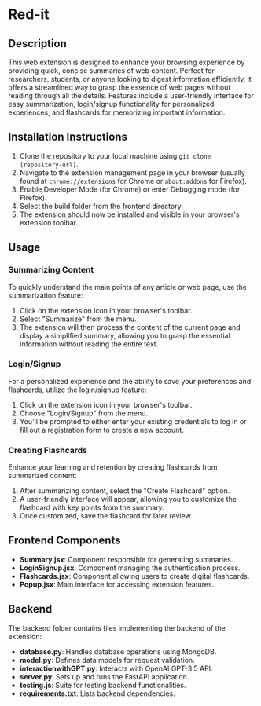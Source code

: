 # Red-it

## Description

This web extension is designed to enhance your browsing experience by providing quick, concise summaries of web content. Perfect for researchers, students, or anyone looking to digest information efficiently, it offers a streamlined way to grasp the essence of web pages without reading through all the details. Features include a user-friendly interface for easy summarization, login/signup functionality for personalized experiences, and flashcards for memorizing important information.

## Installation Instructions

1. Clone the repository to your local machine using `git clone [repository-url]`.
2. Navigate to the extension management page in your browser (usually found at `chrome://extensions` for Chrome or `about:addons` for Firefox).
3. Enable Developer Mode (for Chrome) or enter Debugging mode (for Firefox).
4. Select the build folder from the frontend directory.
5. The extension should now be installed and visible in your browser's extension toolbar.

## Usage

### Summarizing Content

To quickly understand the main points of any article or web page, use the summarization feature:

1. Click on the extension icon in your browser's toolbar.
2. Select "Summarize" from the menu.
3. The extension will then process the content of the current page and display a simplified summary, allowing you to grasp the essential information without reading the entire text.

### Login/Signup

For a personalized experience and the ability to save your preferences and flashcards, utilize the login/signup feature:

1. Click on the extension icon in your browser's toolbar.
2. Choose "Login/Signup" from the menu.
3. You'll be prompted to either enter your existing credentials to log in or fill out a registration form to create a new account.

### Creating Flashcards

Enhance your learning and retention by creating flashcards from summarized content:

1. After summarizing content, select the "Create Flashcard" option.
2. A user-friendly interface will appear, allowing you to customize the flashcard with key points from the summary.
3. Once customized, save the flashcard for later review.

## Frontend Components

- **Summary.jsx**: Component responsible for generating summaries.
- **LoginSignup.jsx**: Component managing the authentication process.
- **Flashcards.jsx**: Component allowing users to create digital flashcards.
- **Popup.jsx**: Main interface for accessing extension features.

## Backend

The backend folder contains files implementing the backend of the extension:

- **database.py**: Handles database operations using MongoDB.
- **model.py**: Defines data models for request validation.
- **interactionwithGPT.py**: Interacts with OpenAI GPT-3.5 API.
- **server.py**: Sets up and runs the FastAPI application.
- **testing.js**: Suite for testing backend functionalities.
- **requirements.txt**: Lists backend dependencies.
